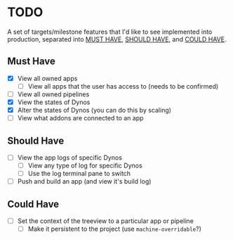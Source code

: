 # TODO

A set of targets/milestone features that I'd like to see implemented into production, separated into [MUST HAVE](#must-have), [SHOULD HAVE](#should-have), and [COULD HAVE](#could-have).

## Must Have

- [x] View all owned apps
  - [ ] View all apps that the user has access to (needs to be confirmed)
- [ ] View all owned pipelines
- [x] View the states of Dynos
- [x] Alter the states of Dynos (you can do this by scaling)
- [ ] View what addons are connected to an app

## Should Have

- [ ] View the app logs of specific Dynos
  - [ ] View any type of log for specific Dynos
  - [ ] Use the log terminal pane to switch
- [ ] Push and build an app (and view it's build log)

## Could Have

- [ ] Set the context of the treeview to a particular app or pipeline
  - [ ] Make it persistent to the project (use `machine-overridable`?)